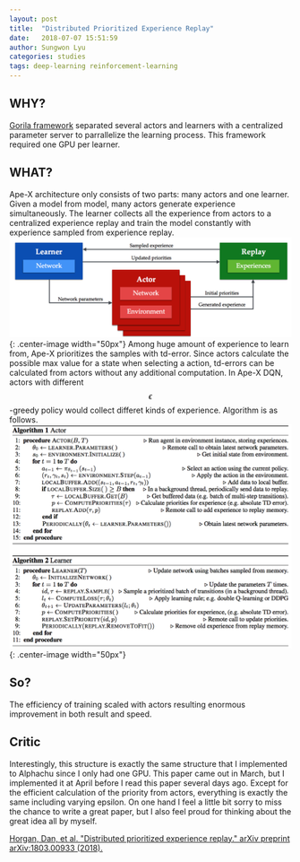 ```yaml
---
layout: post
title:  "Distributed Prioritized Experience Replay"
date:   2018-07-07 15:51:59
author: Sungwon Lyu
categories: studies
tags: deep-learning reinforcement-learning
---
```

## WHY? 
[Gorila framework](https://lyusungwon.github.io/rl/2018/06/13/gorila.html) separated several actors and learners with a centralized parameter server to parrallelize the learning process. This framework required one GPU per learner.

## WHAT?
Ape-X architecture only consists of two parts: many actors and one learner. Given a model from model, many actors generate experience simultaneously. The learner collects all the experience from actors to a centralized experience replay and train the model constantly with experience sampled from experience replay.
![image](/assets/images/apex1.png){: .center-image width="50px"}
Among huge amount of experience to learn from, Ape-X prioritizes the samples with td-error. Since actors calculate the possible max value for a state when selecting a action, td-errors can be calculated from actors without any additional computation. In Ape-X DQN, actors with different $$\epsilon$$-greedy policy would collect differet kinds of experience. Algorithm is as follows.
![image](/assets/images/apex2.png){: .center-image width="50px"}

## So?
The efficiency of training scaled with actors resulting enormous improvement in both result and speed. 

## Critic
Interestingly, this structure is exactly the same structure that I implemented to Alphachu since I only had one GPU. This paper came out in March, but I implemented it at April before I read this paper several days ago. Except for the efficient calculation of the priority from actors, everything is exactly the same including varying epsilon. On one hand I feel a little bit sorry to miss the chance to write a great paper, but I also feel proud for thinking about the great idea all by myself. 

[Horgan, Dan, et al. "Distributed prioritized experience replay." arXiv preprint arXiv:1803.00933 (2018).](https://arxiv.org/abs/1803.00933)